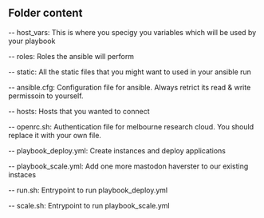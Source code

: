 ## Folder content
-- host_vars: This is where you specigy you variables which will be used by your playbook

-- roles: Roles the ansible will perform

-- static: All the static files that you might want to used in your ansible run

-- ansible.cfg: Configuration file for ansible. Always retrict its read & write permissoin to yourself.

-- hosts: Hosts that you wanted to connect

-- openrc.sh: Authentication file for melbourne research cloud. You should replace it with your own file.

-- playbook_deploy.yml: Create instances and deploy applications

-- playbook_scale.yml: Add one more mastodon haverster to our existing instaces

-- run.sh: Entrypoint to run playbook_deploy.yml

-- scale.sh: Entrypoint to run playbook_scale.yml
